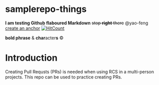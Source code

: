 # samplerepo-things

**I am testing Github flaboured Markdown**
~~stop **right** there~~
@yao-feng
[create an anchor](#samplerepo-things)
[![HitCount](http://hits.dwyl.io/{yao-feng}/{samplerepo-things}.svg)](http://hits.dwyl.io/{yao-feng}/{project})

**bold phrase** & **char**acter**s**
&#169;

# Introduction
Creating Pull Requsts (PRs) is needed when using RCS in a multi-person projects.
This repo can be used to practice creating PRs.

